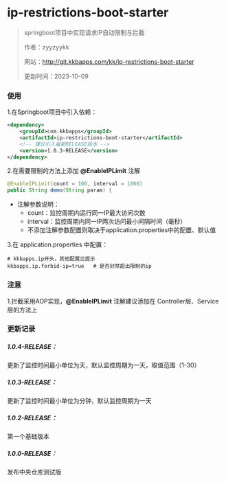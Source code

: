 # ip-restrictions-boot-starter
> springboot项目中实现请求IP自动限制与拦截
>
> 作者：zyyzyykk
>
> 网站：http://git.kkbapps.com/kk/ip-restrictions-boot-starter
>
> 更新时间：2023-10-09

### 使用

1.在Springboot项目中引入依赖：

```xml
<dependency>
    <groupId>com.kkbapps</groupId>
    <artifactId>ip-restrictions-boot-starter</artifactId>
    <!-- 建议引入最新RELEASE版本 -->
    <version>1.0.3-RELEASE</version>
</dependency>
```

2.在需要限制的方法上添加 **@EnableIPLimit** 注解

```java
@EnableIPLimit(count = 100, interval = 1000)
public String demo(String param) {
```

- 注解参数说明：
  - count：监控周期内运行同一IP最大访问次数
  - interval：监控周期内同一IP两次访问最小间隔时间（毫秒）
  - 不添加注解参数配置则取决于application.properties中的配置、默认值

3.在 application.properties 中配置：

```properties
# kkbapps.ip开头，其他配置见提示
kkbapps.ip.forbid-ip=true	# 是否封禁超出限制的ip
```

### 注意

1.拦截采用AOP实现，**@EnableIPLimit** 注解建议添加在 Controller层、Service层的方法上

### 更新记录

##### 1.0.4-RELEASE：

更新了监控时间最小单位为天，默认监控周期为一天，取值范围（1-30）

##### 1.0.3-RELEASE：

更新了监控时间最小单位为分钟，默认监控周期为一天

##### 1.0.2-RELEASE：

第一个基础版本

##### 1.0.0-RELEASE：

发布中央仓库测试版
